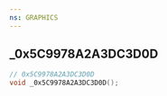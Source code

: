 ```yaml
---
ns: GRAPHICS
---
```

## _0x5C9978A2A3DC3D0D

```c
// 0x5C9978A2A3DC3D0D
void _0x5C9978A2A3DC3D0D();
```

